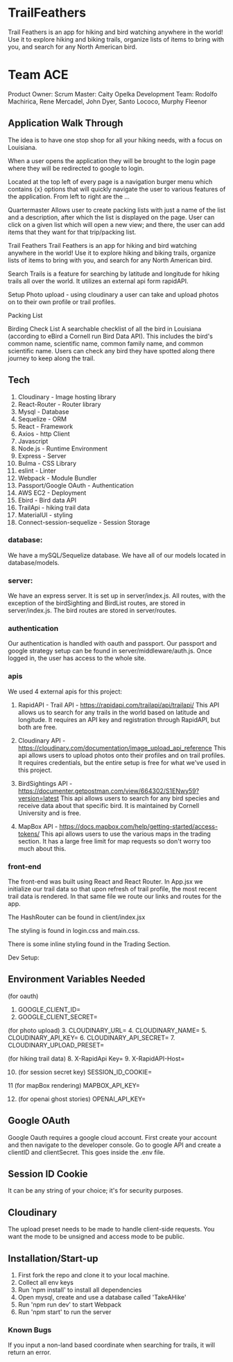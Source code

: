 # TrailFeathers

Trail Feathers is an app for hiking and bird watching anywhere in the world! Use it to explore hiking and biking trails, organize lists of items to bring with you, and search for any North American bird.

# Team ACE

Product Owner:
Scrum Master: Caity Opelka
Development Team: Rodolfo Machirica, Rene Mercadel, John Dyer, Santo Lococo, Murphy Fleenor

## Application Walk Through

The idea is to have one stop shop for all your hiking needs, with a focus on Louisiana.

When a user opens the application they will be brought to the login page where they will be redirected to google to login.

Located at the top left of every page is a navigation burger menu which contains {x} options that will quickly navigate the user to various features of the application. From left to right are the ...

Quartermaster
Allows user to create packing lists with just a name of the list and a description, after which the list is displayed on the page.
User can click on a given list which will open a new view; and there, the user can add items that they want for that trip/packing list.

Trail Feathers
Trail Feathers is an app for hiking and bird watching anywhere in the world! Use it to explore hiking and biking trails, organize lists of items
to bring with you, and search for any North American bird.

Search Trails is a feature for searching by latitude and longitude for hiking trails all over the world. It utilizes an external api form rapidAPI.

Setup Photo upload - using cloudinary a user can take and upload photos on to their own profile or trail profiles.

Packing List

Birding Check List
A searchable checklist of all the bird in Louisiana (according to eBird a Cornell run Bird Data API). This includes the bird's common name, scientific name, common family name, and common scientific name. Users can check any bird they have spotted along there journey to keep along the trail.

## Tech

1. Cloudinary - Image hosting library
2. React-Router - Router library
3. Mysql - Database
4. Sequelize - ORM
5. React - Framework
6. Axios - http Client
7. Javascript
8. Node.js - Runtime Environment
9. Express - Server
10. Bulma - CSS Library
11. eslint - Linter
12. Webpack - Module Bundler
13. Passport/Google OAuth - Authentication
14. AWS EC2 - Deployment
15. Ebird - Bird data API
16. TrailApi - hiking trail data
17. MaterialUI - styling
18. Connect-session-sequelize - Session Storage

### database:

We have a mySQL/Sequelize database. We have all of our models located in database/models.

### server:

We have an express server. It is set up in server/index.js. All routes, with the exception of the birdSighting and BirdList routes, are stored in server/index.js. The bird routes are stored in server/routes.

### authentication

Our authentication is handled with oauth and passport. Our passport and google strategy setup can be found in server/middleware/auth.js. Once logged in, the user has access to the whole site.

### apis

We used 4 external apis for this project:

1. RapidAPI - Trail API - https://rapidapi.com/trailapi/api/trailapi/
   This API allows us to search for any trails in the world based on latitude and longitude. It requires an API key and registration through RapidAPI, but both are free.

2. Cloudinary API - https://cloudinary.com/documentation/image_upload_api_reference
   This api allows users to upload photos onto their profiles and on trail profiles. It requires credentials, but the entire setup is free for what we've used in this project.

3. BirdSightings API - https://documenter.getpostman.com/view/664302/S1ENwy59?version=latest
   This api allows users to search for any bird species and receive data about that specific bird. It is maintained by Cornell University and is free.

4. MapBox API - https://docs.mapbox.com/help/getting-started/access-tokens/
   This api allows users to use the various maps in the trading section. It has a large free limit for map requests so don't worry too much about this.

### front-end

The front-end was built using React and React Router. In App.jsx we initialize our trail data so that upon refresh of trail profile, the most recent trail data is rendered. In that same file we route our links and routes for the app.

The HashRouter can be found in client/index.jsx

The styling is found in login.css and main.css.

There is some inline styling found in the Trading Section.

Dev Setup:

## Environment Variables Needed

(for oauth)

1. GOOGLE_CLIENT_ID=
2. GOOGLE_CLIENT_SECRET=

(for photo upload) 3. CLOUDINARY_URL= 4. CLOUDINARY_NAME= 5. CLOUDINARY_API_KEY= 6. CLOUDINARY_API_SECRET= 7. CLOUDINARY_UPLOAD_PRESET=

(for hiking trail data) 8. X-RapidApi Key= 9. X-RapidAPI-Host=

10. (for session secret key) SESSION_ID_COOKIE=

11 (for mapBox rendering) MAPBOX_API_KEY=

12. (for openai ghost stories) OPENAI_API_KEY=

## Google OAuth

Google Oauth requires a google cloud account. First create your account and then navigate to the developer console. Go to google API and create a clientID and clientSecret. This goes inside the .env file.

## Session ID Cookie

It can be any string of your choice; it's for security purposes.

## Cloudinary

The upload preset needs to be made to handle client-side requests. You want the mode to be unsigned and access mode to be public.

## Installation/Start-up

1. First fork the repo and clone it to your local machine.
2. Collect all env keys
3. Run 'npm install' to install all dependencies
4. Open mysql, create and use a database called 'TakeAHike'
5. Run 'npm run dev' to start Webpack
6. Run 'npm start' to run the server

### Known Bugs

If you input a non-land based coordinate when searching for trails, it will return an error.
